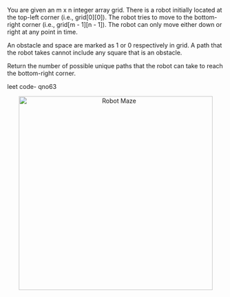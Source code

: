 You are given an m x n integer array grid. There is a robot initially located at the top-left corner (i.e., grid[0][0]). The robot tries to move to the bottom-right corner (i.e., grid[m - 1][n - 1]). The robot can only move either down or right at any point in time.

An obstacle and space are marked as 1 or 0 respectively in grid. A path that the robot takes cannot include any square that is an obstacle.

Return the number of possible unique paths that the robot can take to reach the bottom-right corner.

leet code- qno63


<p align="center">
  <img src="https://assets.leetcode.com/uploads/2020/11/04/robot1.jpg" alt="Robot Maze" width="450"/>
</p>


























